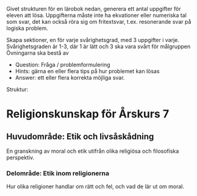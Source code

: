 Givet strukturen för en lärobok nedan, generera ett antal uppgifter för eleven att lösa.
Uppgifterna måste inte ha ekvationer eller numeriska tal som svar, det kan också röra sig om fritextsvar, t.ex. resonerande svar på logiska problem.

Skapa sektioner, en för varje svårighetsgrad, med 3 uppgifter i varje.
Svårighetsgraden är 1-3, där 1 är lätt och 3 ska vara svårt för målgruppen
Övningarna ska bestå av
* Question: Fråga / problemformulering
* Hints: gärna en eller flera tips på hur problemet kan lösas 
* Answer: ett eller flera korrekta möjliga svar.

Struktur:
# Religionskunskap för Årskurs 7
## Huvudområde: Etik och livsåskådning
En granskning av moral och etik utifrån olika religiösa och filosofiska perspektiv.
### Delområde: Etik inom religionerna
Hur olika religioner handlar om rätt och fel, och vad de lär ut om moral.